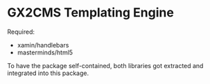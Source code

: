 # GX2CMS Templating Engine

Required:
- xamin/handlebars
- masterminds/html5

To have the package self-contained, both libraries got extracted and integrated into this package.